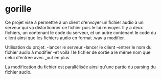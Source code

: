 # gorille



Ce projet vise à permettre à un client d'envoyer un fichier audio à un serveur qui va distortionner ce fichier puis le lui renvoyer.
Il y a deux fichiers, un contenant le code du serveur, et un autre contenant le code du client ainsi que les fichiers audio en format .wav a modifier.

Utilisation du projet:
-lancer le serveur
-lancer le client
-entrer le nom du fichier audio à modifier
-et voilà ! le fichier de sortie a le même nom que celui d'entrée avec _out en plus

La modification du fichier est parallélisée ainsi qu'une partie du parsing du fichier audio. 
